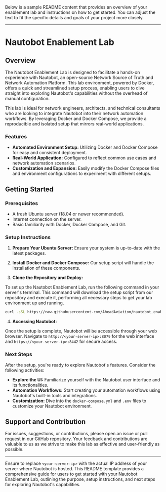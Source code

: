 Below is a sample README content that provides an overview of your enablement lab and instructions on how to get started. You can adjust the text to fit the specific details and goals of your project more closely.

---

# Nautobot Enablement Lab

## Overview

The Nautobot Enablement Lab is designed to facilitate a hands-on experience with Nautobot, an open-source Network Source of Truth and Network Automation Platform. This lab environment, powered by Docker, offers a quick and streamlined setup process, enabling users to dive straight into exploring Nautobot's capabilities without the overhead of manual configuration.

This lab is ideal for network engineers, architects, and technical consultants who are looking to integrate Nautobot into their network automation workflows. By leveraging Docker and Docker Compose, we provide a reproducible and isolated setup that mirrors real-world applications.

### Features

- **Automated Environment Setup:** Utilizing Docker and Docker Compose for easy and consistent deployment.
- **Real-World Application:** Configured to reflect common use cases and network automation scenarios.
- **Customization and Expansion:** Easily modify the Docker Compose files and environment configurations to experiment with different setups.

## Getting Started

### Prerequisites

- A fresh Ubuntu server (18.04 or newer recommended).
- Internet connection on the server.
- Basic familiarity with Docker, Docker Compose, and Git.

### Setup Instructions

1. **Prepare Your Ubuntu Server:** Ensure your system is up-to-date with the latest packages.

2. **Install Docker and Docker Compose:** Our setup script will handle the installation of these components.

3. **Clone the Repository and Deploy:**

To set up the Nautobot Enablement Lab, run the following command in your server's terminal. This command will download the setup script from our repository and execute it, performing all necessary steps to get your lab environment up and running.

```bash
curl -sSL https://raw.githubusercontent.com/AheadAviation/nautobot_enablement/main/setup.sh | bash
```

4. **Accessing Nautobot:**

Once the setup is complete, Nautobot will be accessible through your web browser. Navigate to `http://<your-server-ip>:8079` for the web interface and `https://<your-server-ip>:8442` for secure access.

### Next Steps

After the setup, you're ready to explore Nautobot's features. Consider the following activities:

- **Explore the UI:** Familiarize yourself with the Nautobot user interface and its functionalities.
- **Automation Workflows:** Start creating your automation workflows using Nautobot's built-in tools and integrations.
- **Customization:** Dive into the `docker-compose.yml` and `.env` files to customize your Nautobot environment.

## Support and Contribution

For issues, suggestions, or contributions, please open an issue or pull request in our GitHub repository. Your feedback and contributions are valuable to us as we strive to make this lab as effective and user-friendly as possible.

---

Ensure to replace `<your-server-ip>` with the actual IP address of your server where Nautobot is hosted. This README template provides a comprehensive guide for users to get started with your Nautobot Enablement Lab, outlining the purpose, setup instructions, and next steps for exploring Nautobot's capabilities.